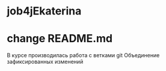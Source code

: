 # job4jEkaterina
# change README.md

В курсе производилась работа с ветками git
Объединение зафиксированных изменений

